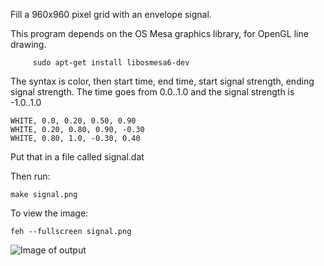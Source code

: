 
Fill a 960x960 pixel grid with an envelope signal.

This program depends on the OS Mesa graphics library, for OpenGL line drawing.

```console
     sudo apt-get install libosmesa6-dev
```

The syntax is color, then start time, end time, start signal strength, ending signal strength. The time goes from 0.0..1.0 and the signal strength is -1.0..1.0

```
WHITE, 0.0, 0.20, 0.50, 0.90
WHITE, 0.20, 0.80, 0.90, -0.30 
WHITE, 0.80, 1.0, -0.30, 0.40
```

Put that in a file called signal.dat

Then run:

```console
make signal.png
```

To view the image:

```console
feh --fullscreen signal.png
```

![Image of output](https://phrasep.com/~lvecsey/software/envgd/output_envgd.png)

